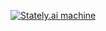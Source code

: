 [![Stately.ai machine](https://github.com/user-attachments/assets/9b116ad6-032f-4ca0-8fa3-5fabda27f3a3)](https://stately.ai/registry/editor/embed/ba1525ec-eb20-481d-a16a-603f0dba37e4?machineId=a68dcace-10b4-4c97-899f-b966a5beb44c)
